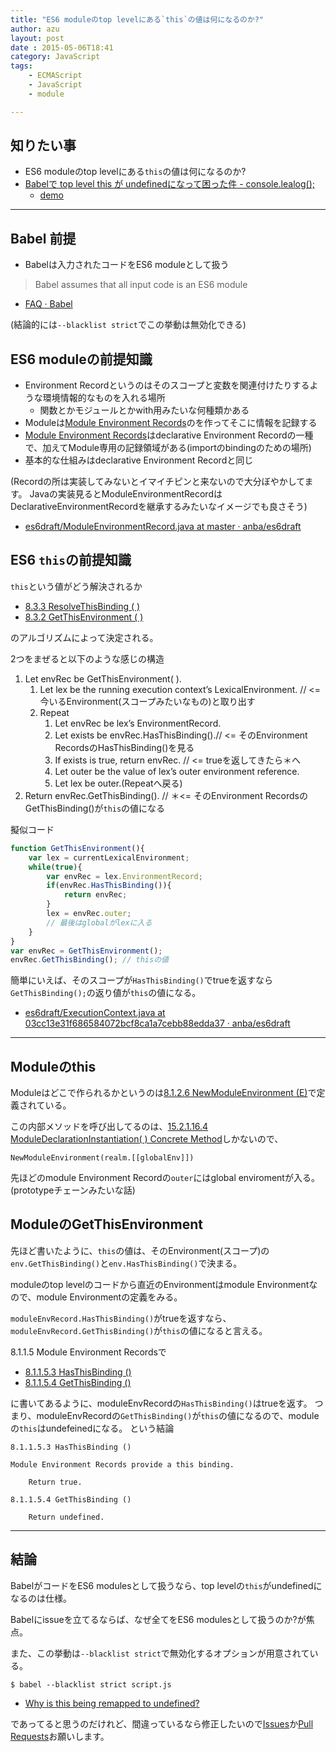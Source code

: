 ```yaml
---
title: "ES6 moduleのtop levelにある`this`の値は何になるのか?"
author: azu
layout: post
date : 2015-05-06T18:41
category: JavaScript
tags:
    - ECMAScript
    - JavaScript
    - module

---
```


## 知りたい事

- ES6 moduleのtop levelにある`this`の値は何になるのか?
- [Babelで top level this が undefinedになって困った件 - console.lealog();](http://lealog.hateblo.jp/entry/2015/04/27/203147 "Babelで top level this が undefinedになって困った件 - console.lealog();")
     - [demo](https://babeljs.io/repl/#?experimental=true&evaluate=true&loose=false&spec=false&playground=false&code=var%20that%20%3D%20this%3B)

 
----

## Babel 前提

- Babelは入力されたコードをES6 moduleとして扱う

> Babel assumes that all input code is an ES6 module

- [FAQ · Babel](https://babeljs.io/docs/faq/#why-is-this-being-remapped-to-undefined- "FAQ · Babel")

(結論的には`--blacklist strict`でこの挙動は無効化できる)

## ES6 moduleの前提知識

- Environment Recordというのはそのスコープと変数を関連付けたりするような環境情報的なものを入れる場所
	- 関数とかモジュールとかwith用みたいな何種類かある
- Moduleは[Module Environment Records](http://people.mozilla.org/~jorendorff/es6-draft.html#sec-module-environment-records "Module Environment Records")のを作ってそこに情報を記録する
- [Module Environment Records](http://people.mozilla.org/~jorendorff/es6-draft.html#sec-module-environment-records "Module Environment Records")はdeclarative Environment Recordの一種で、加えてModule専用の記録領域がある(importのbindingのための場所)
- 基本的な仕組みはdeclarative Environment Recordと同じ

(Recordの所は実装してみないとイマイチピンと来ないので大分ぼやかしてます。
Javaの実装見るとModuleEnvironmentRecordはDeclarativeEnvironmentRecordを継承するみたいなイメージでも良さそう)

- [es6draft/ModuleEnvironmentRecord.java at master · anba/es6draft](https://github.com/anba/es6draft/blob/master/src/main/java/com/github/anba/es6draft/runtime/ModuleEnvironmentRecord.java "es6draft/ModuleEnvironmentRecord.java at master · anba/es6draft")

## ES6 `this`の前提知識

`this`という値がどう解決されるか

- [8.3.3 ResolveThisBinding ( )](http://people.mozilla.org/~jorendorff/es6-draft.html#sec-resolvethisbinding "8.3.3 ResolveThisBinding ( )")
- [8.3.2 GetThisEnvironment ( )](http://people.mozilla.org/~jorendorff/es6-draft.html#sec-getthisenvironment "8.3.2 GetThisEnvironment ( )")

のアルゴリズムによって決定される。

2つをまぜると以下のような感じの構造

1. Let envRec be GetThisEnvironment( ).
    1. Let lex be the running execution context’s LexicalEnvironment. // <= 今いるEnvironment(スコープみたいなもの)と取り出す
    2. Repeat
        1. Let envRec be lex’s EnvironmentRecord.
        2. Let exists be envRec.HasThisBinding().// <= そのEnvironment RecordsのHasThisBinding()を見る
        3. If exists is true, return envRec. // <= trueを返してきたら＊へ
        4. Let outer be the value of lex’s outer environment reference.
        5. Let lex be outer.(Repeatへ戻る)
2. Return envRec.GetThisBinding(). // ＊<= そのEnvironment RecordsのGetThisBinding()が`this`の値になる

擬似コード

```js
function GetThisEnvironment(){
    var lex = currentLexicalEnvironment;
    while(true){
	    var envRec = lex.EnvironmentRecord;
	    if(envRec.HasThisBinding()){
	        return envRec;
	    }
	    lex = envRec.outer;
	    // 最後はglobalがlexに入る
    }
}
var envRec = GetThisEnvironment();
envRec.GetThisBinding(); // thisの値
```

簡単にいえば、そのスコープが`HasThisBinding()`でtrueを返すなら`GetThisBinding();`の返り値が`this`の値になる。

- [es6draft/ExecutionContext.java at 03cc13e31f686584072bcf8ca1a7cebb88edda37 · anba/es6draft](https://github.com/anba/es6draft/blob/03cc13e31f686584072bcf8ca1a7cebb88edda37/src/main/java/com/github/anba/es6draft/runtime/ExecutionContext.java#L491 "es6draft/ExecutionContext.java at 03cc13e31f686584072bcf8ca1a7cebb88edda37 · anba/es6draft")

----

## Moduleのthis

Moduleはどこで作られるかというのは[8.1.2.6 NewModuleEnvironment (E)](http://people.mozilla.org/~jorendorff/es6-draft.html#sec-newmoduleenvironment "8.1.2.6 NewModuleEnvironment (E)")で定義されている。

この内部メソッドを呼び出してるのは、[15.2.1.16.4 ModuleDeclarationInstantiation( ) Concrete Method](http://people.mozilla.org/~jorendorff/es6-draft.html#sec-moduledeclarationinstantiation "15.2.1.16.4 ModuleDeclarationInstantiation( ) Concrete Method")しかないので、

```
NewModuleEnvironment(realm.[[globalEnv]])
```


先ほどのmodule Environment Recordの`outer`にはglobal enviromentが入る。(prototypeチェーンみたいな話)

## ModuleのGetThisEnvironment

先ほど書いたように、`this`の値は、そのEnvironment(スコープ)の`env.GetThisBinding()`と`env.HasThisBinding()`で決まる。

moduleのtop levelのコードから直近のEnvironmentはmodule Environmentなので、module Environmentの定義をみる。

`moduleEnvRecord.HasThisBinding()`がtrueを返すなら、`moduleEnvRecord.GetThisBinding()`が`this`の値になると言える。

8.1.1.5 Module Environment Recordsで

- [8.1.1.5.3 HasThisBinding ()](http://people.mozilla.org/~jorendorff/es6-draft.html#sec-module-environment-records-hasthisbinding "8.1.1.5.3 HasThisBinding ()")
- [8.1.1.5.4 GetThisBinding ()](http://people.mozilla.org/~jorendorff/es6-draft.html#sec-module-environment-records-getthisbinding "8.1.1.5.4 GetThisBinding ()")

に書いてあるように、moduleEnvRecordの`HasThisBinding()`はtrueを返す。
つまり、moduleEnvRecordの`GetThisBinding()`が`this`の値になるので、moduleの`this`はundefeinedになる。
という結論

	8.1.1.5.3 HasThisBinding ()

	Module Environment Records provide a this binding.

	    Return true.

	8.1.1.5.4 GetThisBinding ()

	    Return undefined.


----

## 結論

BabelがコードをES6 modulesとして扱うなら、top levelの`this`がundefinedになるのは仕様。

Babelにissueを立てるならば、なぜ全てをES6 modulesとして扱うのか?が焦点。

また、この挙動は`--blacklist strict`で無効化するオプションが用意されている。

```
$ babel --blacklist strict script.js
```

- [Why is this being remapped to undefined?](https://babeljs.io/docs/faq/#why-is-this-being-remapped-to-undefined- "Why is this being remapped to undefined?")

であってると思うのだけれど、間違っているなら修正したいので[Issues](https://github.com/efcl/efcl.github.io/issues "Issues · efcl/efcl.github.io")か[Pull Requests](https://github.com/efcl/efcl.github.io/pulls "Pull Requests · efcl/efcl.github.io")お願いします。